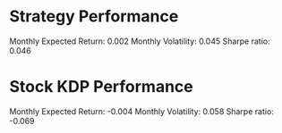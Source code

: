 # Strategy Performance
Monthly Expected Return: 0.002
Monthly Volatility: 0.045
Sharpe ratio: 0.046
# Stock KDP Performance
Monthly Expected Return: -0.004
Monthly Volatility: 0.058
Sharpe ratio: -0.069
